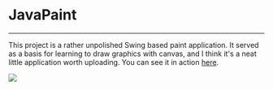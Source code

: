 # JavaPaint
---

This project is a rather unpolished Swing based paint application. It served as a basis for learning to draw graphics with canvas, and I think it's a neat little application worth uploading. You can see it in action [here](www.youtube.com).

![](images/scr/imageAssets/PaintDemo.png)
